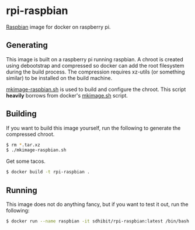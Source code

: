 rpi-raspbian
===================

[Raspbian](http://www.raspbian.org/) image for docker on raspberry pi.


Generating
----------

This image is built on a raspberry pi running raspbian. A chroot is created using debootstrap and compressed so docker can add the root filesystem during the build process. The compression requires xz-utils (or something similar) to be installed on the build machine.  

[mkimage-raspbian.sh](https://github.com/sdhibit/docker-rpi-raspbian/blob/master/mkimage-raspbian.sh) is used to build and configure the chroot. This script **heavily** borrows from docker's [mkimage.sh](https://github.com/docker/docker/blob/master/contrib/mkimage.sh) script.

Building
--------
If you want to build this image yourself, run the following to generate the compressed chroot.

```bash
$ rm *.tar.xz
$ ./mkimage-raspbian.sh
```
Get some tacos.
```bash
$ docker build -t rpi-raspbian .
```

Running
-------
This image does not do anything fancy, but if you want to test it out, run the following:

```bash
$ docker run --name raspbian -it sdhibit/rpi-raspbian:latest /bin/bash
```
